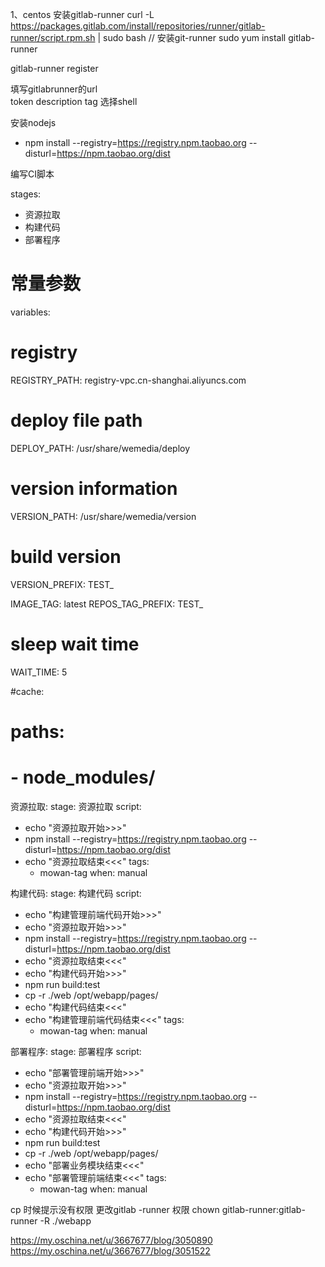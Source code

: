 1、centos
安装gitlab-runner
 curl -L https://packages.gitlab.com/install/repositories/runner/gitlab-runner/script.rpm.sh | sudo bash // 安装git-runner
 sudo yum install gitlab-runner

 gitlab-runner register

 填写gitlabrunner的url  
 token
 description
 tag
 选择shell

 安装nodejs 
   - npm install --registry=https://registry.npm.taobao.org --disturl=https://npm.taobao.org/dist

   编写CI脚本

stages:
- 资源拉取
- 构建代码
- 部署程序

# 常量参数
variables:
  # registry
  REGISTRY_PATH: registry-vpc.cn-shanghai.aliyuncs.com
  # deploy file path
  DEPLOY_PATH: /usr/share/wemedia/deploy
  # version information
  VERSION_PATH: /usr/share/wemedia/version
  # build version
  VERSION_PREFIX: TEST_

  IMAGE_TAG: latest
  REPOS_TAG_PREFIX: TEST_

  # sleep wait time
  WAIT_TIME: 5

#cache:
#  paths:
#  - node_modules/

资源拉取:
  stage: 资源拉取
  script:
  - echo "资源拉取开始>>>"
  - npm install --registry=https://registry.npm.taobao.org --disturl=https://npm.taobao.org/dist
  - echo "资源拉取结束<<<"
  tags:
    - mowan-tag
  when: manual

构建代码:
  stage: 构建代码
  script:
  - echo "构建管理前端代码开始>>>"
  - echo "资源拉取开始>>>"
  - npm install --registry=https://registry.npm.taobao.org --disturl=https://npm.taobao.org/dist
  - echo "资源拉取结束<<<"
  - echo "构建代码开始>>>"
  - npm run build:test
  - cp -r ./web /opt/webapp/pages/
  - echo "构建代码结束<<<"
  - echo "构建管理前端代码结束<<<"
  tags:
    - mowan-tag
  when: manual

部署程序:
  stage: 部署程序
  script:
  - echo "部署管理前端开始>>>"
  - echo "资源拉取开始>>>"
  - npm install --registry=https://registry.npm.taobao.org --disturl=https://npm.taobao.org/dist
  - echo "资源拉取结束<<<"
  - echo "构建代码开始>>>"
  - npm run build:test
  - cp -r ./web /opt/webapp/pages/
  - echo "部署业务模块结束<<<"
  - echo "部署管理前端结束<<<"
  tags:
    - mowan-tag
  when: manual
  


cp 时候提示没有权限
更改gitlab -runner 权限
   chown gitlab-runner:gitlab-runner -R ./webapp





   https://my.oschina.net/u/3667677/blog/3050890
   https://my.oschina.net/u/3667677/blog/3051522